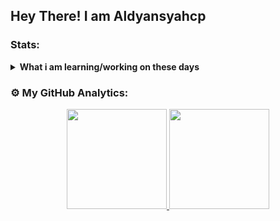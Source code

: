 <h2> Hey There! <b> I am Aldyansyahcp</b></h2>

### Stats:
<details>
 <summary><strong>What i am learning/working on these days</strong></summary>
    - 🌱 I’m currently learning Python Programming And I`m just learning for fun</br>
    - 💬 Ask me about anything.</br>
    - 📫 How to reach me: <a href="https://github.com/"><img title="EmailMe" src="https://img.shields.io/badge/EmailMe-aldyansyahcp@gmail.com-blue"></a></br>
    - 🀄 I`m can little speak English and Basic Japanese like かナ </br>
    - 🎮 And im LostSaga player too, You can add me, Here my nickname <strong>LostSagaExotic: Kroemen</strong> & <strong>LostSagaOrigin: Ruprecht</strong></br>
    - 🐼 Nice to meet you!..
</details>

### ⚙️ My GitHub Analytics:

<a href="https://github.com/aldyansyahcp">
  <center>
     <img height="160em" src="https://github-readme-stats.vercel.app/api?username=aldyansyahcp&hide=contribs,prs&show_icons=true&locale=en&layout=compact&theme=merko" />
     <img height="160em" src="https://github-readme-stats.vercel.app/api/top-langs/?username=aldyansyahcp&true&locale=en&layout=compact&theme=merko" />
  </a>
</center>
